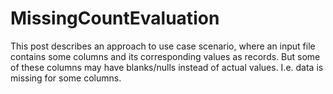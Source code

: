 # MissingCountEvaluation


This post describes an approach to use case scenario, where an input file contains some columns and its corresponding values as records. But some of these columns may have blanks/nulls instead of actual values. I.e. data is missing for some columns.